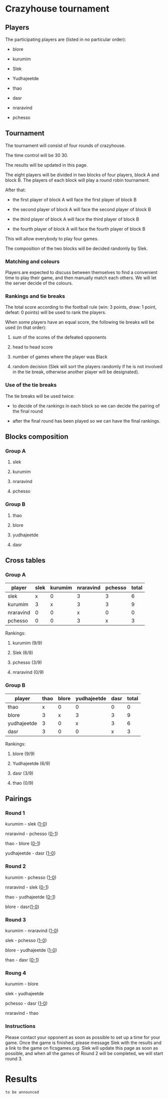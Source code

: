 # Crazyhouse tournament

## Players

The participating players are (listed in no particular order):

- blore

- kurumim

- Slek

- Yudhajeetde

- thao

- dasr

- nraravind

- pchesso

## Tournament

The tournament will consist of four rounds of crazyhouse. 

The time control will be 30 30. 

The results will be updated in this page.

The eight players will be divided in two blocks of four players, block A and block B. The players of each block will play a round robin tournament.

After that:

- the first player of block A will face the first player of block B

- the second player of block A will face the second player of block B

- the third player of block A will face the third player of block B

- the fourth player of block A will face the fourth player of block B

This will allow everybody to play four games.

The composition of the two blocks will be decided randomly by Slek.

### Matching and colours

Players are expected to discuss between themselves to find a convenient time to play their game, and then manually match each others. We will let the server decide of the colours.



### Rankings and tie breaks

The total score according to the football rule (win: 3 points, draw: 1 point, defeat: 0 points) will be used to rank the players.

When some players have an equal score, the following tie breaks will be used (in that order):

1. sum of the scores of the defeated opponents

2. head to head score

3. number of games where the player was Black

4. random decision (Slek will sort the players randomly if he is not involved in the tie break, otherwise another player will be designated).

### Use of the tie breaks

The tie breaks will be used twice:

- to decide of the rankings in each block so we can decide the pairing of the final round

- after the final round has been played so we can have the final rankings.

## Blocks composition

### Group A

1. slek

2. kurumim

3. nraravind

4. pchesso

### Group B

1. thao

2. blore

3. yudhajeetde

4. dasr

## Cross tables

### Group A

 player     | slek | kurumim | nraravind | pchesso | total
------------|---|---|---|---|---
  slek      | x | 0 | 3 | 3 | 6
  kurumim   | 3 | x | 3 | 3 | 9
  nraravind | 0 | 0 | x | 0 | 0
  pchesso   | 0 | 0 | 3 | x | 3

Rankings:

1. kurumim (9/9)

2. Slek (6/9)

3. pchesso (3/9)

4. nraravind (0/9)
  
### Group B

 player       | thao | blore | yudhajeetde | dasr | total
--------------|---|---|---|---|---
  thao        | x | 0 | 0 | 0 | 0
  blore       | 3 | x | 3 | 3 | 9
  yudhajeetde | 3 | 0 | x | 3 | 6
  dasr        | 3 | 0 | 0 | x | 3
  
  
Rankings:

1. blore (9/9)

2. Yudhajeetde (6/9)

3. dasr (3/9)

4. thao (0/9)


## Pairings

### Round 1

kurumim - slek ([1-0](https://www.ficsgames.org/cgi-bin/show.cgi?ID=512668395))

nraravind - pchesso ([0-1](https://www.ficsgames.org/cgi-bin/show.cgi?ID=512666188))

thao - blore ([0-1](https://www.ficsgames.org/cgi-bin/show.cgi?ID=512683956))

yudhajeetde - dasr ([1-0](https://www.ficsgames.org/cgi-bin/show.cgi?ID=512653661))

### Round 2

kurumim - pchesso ([1-0](https://www.ficsgames.org/cgi-bin/show.cgi?ID=512709049))

nraravind - slek ([0-1](https://www.ficsgames.org/cgi-bin/show.cgi?ID=512701559))

thao - yudhajeetde ([0-1](https://www.ficsgames.org/cgi-bin/show.cgi?ID=512703649))

blore - dasr([1-0](https://www.ficsgames.org/cgi-bin/show.cgi?ID=512709556))

### Round 3

kurumim - nraravind ([1-0](https://www.ficsgames.org/cgi-bin/show.cgi?ID=512724732))

slek - pchesso ([1-0](https://www.ficsgames.org/cgi-bin/show.cgi?ID=512722868))

blore - yudhajeetde ([1-0](https://www.ficsgames.org/cgi-bin/show.cgi?ID=512724131))

thao - dasr ([0-1](https://www.ficsgames.org/cgi-bin/show.cgi?ID=512771344))

### Roung 4

kurumim - blore

slek - yudhajeetde

pchesso - dasr ([1-0](https://www.ficsgames.org/cgi-bin/show.cgi?ID=512777281))

nraravind - thao

### Instructions

Please contact your opponent as soon as possible to set up a time for your game. Once the game is finished, please message Slek with the results and a link to the game on ficsgames.org. Slek will update this page as soon as possible, and when all the games of Round 2 will be completed, we will start round 3.

# Results

`to be announced`
